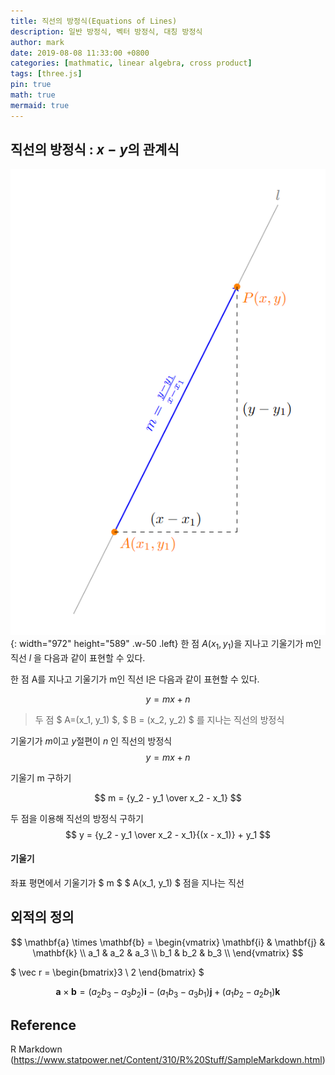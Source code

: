 ```yaml
---
title: 직선의 방정식(Equations of Lines)
description: 일반 방정식, 벡터 방정식, 대칭 방정식
author: mark
date: 2019-08-08 11:33:00 +0800
categories: [mathmatic, linear algebra, cross product]
tags: [three.js]
pin: true
math: true
mermaid: true
---
```


<!-- code -->
<link rel="stylesheet" href="/assets/three/style.css">

## 직선의 방정식 : $x-y$의 관계식

![Desktop View](image.png){: width="972" height="589" .w-50 .left} 한 점 $A(x_1, y_1)$을 지나고 기울기가 m인 직선 $l$ 을 다음과 같이 표현할 수 있다.

한 점 A를 지나고 기울기가 m인 직선 l은 다음과 같이 표현할 수 있다.


$$
y = mx + n
$$

> 두 점 $ A=(x_1, y_1) $, $ B = (x_2, y_2) $ 를 지나는 직선의 방정식

<!-- Spinning Cube Demo -->
<div class='threejs'>
    <div id='canvas'></div>
</div>

<!-- Including the JavaScript module -->
<script type="module">
  import { Grid2DHelper } from '/assets/three/grid2d.helper.js';
  var helper = new Grid2DHelper(document.getElementById("canvas"));

  function init() {
    helper.init();
  }

  function animate() {
    requestAnimationFrame(animate);

    helper.update();
  }  
  init();
  animate();
</script>
기울기가 $m$이고 $y$절편이 $n$ 인 직선의 방정식
$$
y = mx + n
$$

기울기 m 구하기

$$
m = {y_2 - y_1 \over x_2 - x_1}
$$

두 점을 이용해 직선의 방정식 구하기
$$
y = {y_2 - y_1 \over x_2 - x_1}{(x - x_1)} + y_1
$$

#### 기울기 


좌표 평면에서 기울기가 $ m $ $ A(x_1, y_1) $ 점을 지나는 직선

## 외적의 정의

$$
\mathbf{a} \times \mathbf{b} = \begin{vmatrix}
\mathbf{i} & \mathbf{j} & \mathbf{k} \\
a_1 & a_2 & a_3 \\
b_1 & b_2 & b_3 \\
\end{vmatrix}
$$


$ \vec r = \begin{bmatrix}3 \\ 2 \end{bmatrix} $


$$ 
\mathbf{a} \times \mathbf{b} = (a_2b_3 - a_3b_2)\mathbf{i} - (a_1b_3 - a_3b_1)\mathbf{j} + (a_1b_2 - a_2b_1)\mathbf{k} 
$$




## Reference
 R Markdown (https://www.statpower.net/Content/310/R%20Stuff/SampleMarkdown.html)



